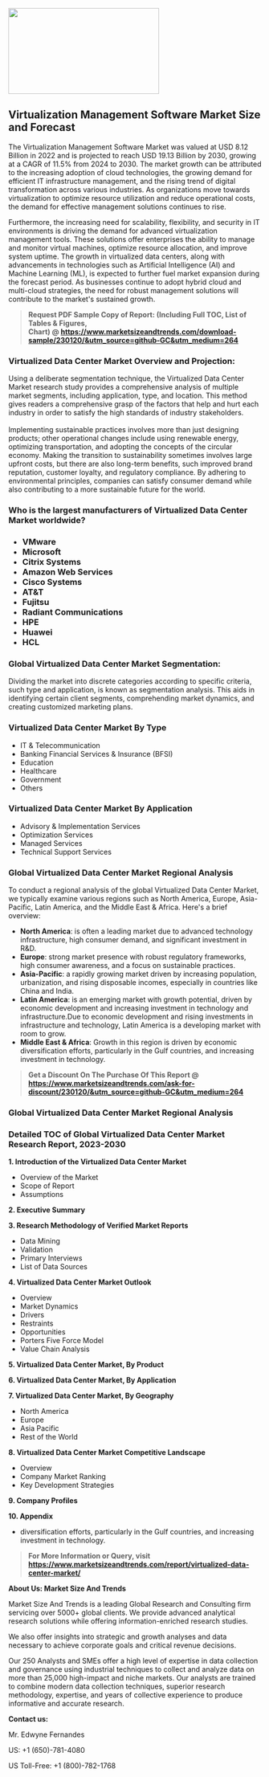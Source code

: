<p><img class="alignnone size-medium wp-image-20088" src="https://ffe5etoiles.com/wp-content/uploads/2024/12/MST1-300x171.png" alt="" width="300" height="171" /></p><h2>Virtualization Management Software Market Size and Forecast</h2><p>The Virtualization Management Software Market was valued at USD 8.12 Billion in 2022 and is projected to reach USD 19.13 Billion by 2030, growing at a CAGR of 11.5% from 2024 to 2030. The market growth can be attributed to the increasing adoption of cloud technologies, the growing demand for efficient IT infrastructure management, and the rising trend of digital transformation across various industries. As organizations move towards virtualization to optimize resource utilization and reduce operational costs, the demand for effective management solutions continues to rise.</p><p>Furthermore, the increasing need for scalability, flexibility, and security in IT environments is driving the demand for advanced virtualization management tools. These solutions offer enterprises the ability to manage and monitor virtual machines, optimize resource allocation, and improve system uptime. The growth in virtualized data centers, along with advancements in technologies such as Artificial Intelligence (AI) and Machine Learning (ML), is expected to further fuel market expansion during the forecast period. As businesses continue to adopt hybrid cloud and multi-cloud strategies, the need for robust management solutions will contribute to the market's sustained growth.</p></p><blockquote id="" class=""><strong>Request PDF Sample Copy of Report: (Including Full TOC, List of Tables &amp; Figures, Chart)&nbsp;@&nbsp;<strong><a href="https://www.marketsizeandtrends.com/download-sample/230120/&utm_source=github-GC&utm_medium=264" target="_blank">https://www.marketsizeandtrends.com/download-sample/230120/&utm_source=github-GC&utm_medium=264</a></strong></strong></blockquote><h3 id="" class="">Virtualized Data Center Market&nbsp;Overview and Projection:</h3><p id="" class="">Using a deliberate segmentation technique, the Virtualized Data Center Market research study provides a comprehensive analysis of multiple market segments, including application, type, and location. This method gives readers a comprehensive grasp of the factors that help and hurt each industry in order to satisfy the high standards of industry stakeholders. <br /> <br />Implementing sustainable practices involves more than just designing products; other operational changes include using renewable energy, optimizing transportation, and adopting the concepts of the circular economy. Making the transition to sustainability sometimes involves large upfront costs, but there are also long-term benefits, such improved brand reputation, customer loyalty, and regulatory compliance. By adhering to environmental principles, companies can satisfy consumer demand while also contributing to a more sustainable future for the world.</p><h3 id="" class="">Who is the largest manufacturers of&nbsp;Virtualized Data Center Market worldwide?</h3><h3 class=""><p><ul><li>VMware </li><li> Microsoft </li><li> Citrix Systems </li><li> Amazon Web Services </li><li> Cisco Systems </li><li> AT&T </li><li> Fujitsu </li><li> Radiant Communications </li><li> HPE </li><li> Huawei </li><li> HCL</li></ul></p></h3><h3 id="" class="">Global&nbsp;Virtualized Data Center Market Segmentation:</h3><p id="" class="">Dividing the market into discrete categories according to specific criteria, such type and application, is known as segmentation analysis. This aids in identifying certain client segments, comprehending market dynamics, and creating customized marketing plans.</p><h3 id="" class="">Virtualized Data Center Market&nbsp;By Type</h3><p><p><ul><li>IT & Telecommunication</li><li> Banking Financial Services & Insurance (BFSI)</li><li> Education</li><li> Healthcare</li><li> Government</li><li> Others</p></li></ul></p></p><h3 id="" class="">Virtualized Data Center Market&nbsp;By Application</h3><p class=""><p><ul><li>Advisory & Implementation Services</li><li> Optimization Services</li><li> Managed Services</li><li> Technical Support Services</li></ul></p></p><h3 id="" class="">Global Virtualized Data Center Market Regional Analysis</h3><p id="" class="">To conduct a regional analysis of the global Virtualized Data Center Market, we typically examine various regions such as North America, Europe, Asia-Pacific, Latin America, and the Middle East &amp; Africa. Here's a brief overview:</p><ul><li><strong>North America</strong>: is often a leading market due to advanced technology infrastructure, high consumer demand, and significant investment in R&amp;D.</li><li><strong>Europe</strong>: strong market presence with robust regulatory frameworks, high consumer awareness, and a focus on sustainable practices.</li><li><strong>Asia-Pacific</strong>: a rapidly growing market driven by increasing population, urbanization, and rising disposable incomes, especially in countries like China and India.</li><li><strong>Latin America</strong>: is an emerging market with growth potential, driven by economic development and increasing investment in technology and infrastructure.Due to economic development and rising investments in infrastructure and technology, Latin America is a developing market with room to grow.</li><li><strong>Middle East &amp; Africa</strong>: Growth in this region is driven by economic diversification efforts, particularly in the Gulf countries, and increasing investment in technology.</li></ul><blockquote id="" class=""><strong>Get a Discount On The Purchase Of This Report @ <strong><a href="https://www.marketsizeandtrends.com/ask-for-discount/230120/&utm_source=github-GC&utm_medium=264" target="_blank">https://www.marketsizeandtrends.com/ask-for-discount/230120/&utm_source=github-GC&utm_medium=264</a></strong></strong></blockquote><h3 id="" class="">Global Virtualized Data Center Market Regional Analysis</h3><h3 id="" class="">Detailed TOC of Global Virtualized Data Center Market Research Report, 2023-2030</h3><p id="" class=""><strong>1. Introduction of the Virtualized Data Center Market</strong></p><ul><li>Overview of the Market</li><li>Scope of Report</li><li>Assumptions</li></ul><p id="" class=""><strong>2. Executive Summary</strong></p><p id="" class=""><strong>3. Research Methodology of Verified Market Reports</strong></p><ul><li>Data Mining</li><li>Validation</li><li>Primary Interviews</li><li>List of Data Sources</li></ul><p id="" class=""><strong>4. Virtualized Data Center Market Outlook</strong></p><ul><li>Overview</li><li>Market Dynamics</li><li>Drivers</li><li>Restraints</li><li>Opportunities</li><li>Porters Five Force Model</li><li>Value Chain Analysis</li></ul><p id="" class=""><strong>5. Virtualized Data Center Market, By Product</strong></p><p id="" class=""><strong>6. Virtualized Data Center Market, By Application</strong></p><p id="" class=""><strong>7. Virtualized Data Center Market, By Geography</strong></p><ul><li>North America</li><li>Europe</li><li>Asia Pacific</li><li>Rest of the World</li></ul><p id="" class=""><strong>8. Virtualized Data Center Market Competitive Landscape</strong></p><ul><li>Overview</li><li>Company Market Ranking</li><li>Key Development Strategies</li></ul><p id="" class=""><strong>9. Company Profiles</strong></p><p id="" class=""><strong>10. Appendix</strong></p><ul><li>diversification efforts, particularly in the Gulf countries, and increasing investment in technology.</li></ul><blockquote id="" class=""><strong>For More Information or Query, visit <strong><strong><a href="https://www.marketsizeandtrends.com/report/virtualized-data-center-market/" target="_blank">https://www.marketsizeandtrends.com/report/virtualized-data-center-market/</a></strong></strong></strong></blockquote><p id="" class=""><strong>About Us: Market Size And Trends</strong></p><p id="" class="">Market Size And Trends is a leading Global Research and Consulting firm servicing over 5000+ global clients. We provide advanced analytical research solutions while offering information-enriched research studies.</p><p id="" class="">We also offer insights into strategic and growth analyses and data necessary to achieve corporate goals and critical revenue decisions.</p><p id="" class="">Our 250 Analysts and SMEs offer a high level of expertise in data collection and governance using industrial techniques to collect and analyze data on more than 25,000 high-impact and niche markets. Our analysts are trained to combine modern data collection techniques, superior research methodology, expertise, and years of collective experience to produce informative and accurate research.</p><p id="" class=""><strong>Contact us:</strong></p><p id="" class="">Mr. Edwyne Fernandes</p><p id="" class="">US: +1 (650)-781-4080</p><p id="" class="">US Toll-Free: +1 (800)-782-1768</p>

